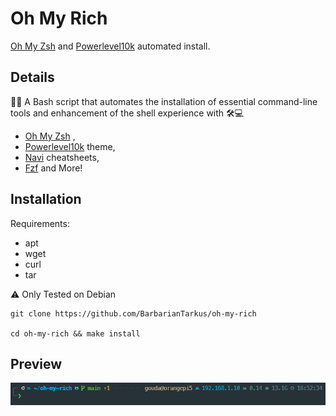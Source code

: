 
# Oh My Rich


[Oh My Zsh](https://ohmyz.sh/) and [Powerlevel10k](https://github.com/romkatv/powerlevel10k) automated install.




Details
--

🚀🔧 A Bash script that automates the installation of essential command-line tools and enhancement of the shell experience with 🛠️💻
* [Oh My Zsh](https://ohmyz.sh/) , 
* [Powerlevel10k](https://github.com/romkatv/powerlevel10k) theme, 
* [Navi](https://github.com/denisidoro/navi) cheatsheets, 
* [Fzf](https://github.com/junegunn/fzf) 
and More! 




## Installation

Requirements: 
* apt
* wget
* curl
* tar

⚠️ Only Tested on Debian

```
git clone https://github.com/BarbarianTarkus/oh-my-rich

cd oh-my-rich && make install
```

## Preview
<img src="https://github.com/BarbarianTarkus/oh-my-rich/blob/main/resources/prompt.png" width=1080>
